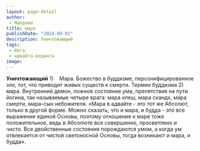 ```yaml
---
layout: page-detail
author:
 - Яшодеви
title: мара
publishDate: "2024-09-01"
description: Уничтожающий
tags:
 - йога
 - адвайта-веданта
image: 
---
```


__Уничтожающий__
1)&nbsp;&nbsp;&nbsp; Мара. Божество в буддизме, персонифицированное зло, тот, что приводит живых существ к смерти.
 Термин буддизма
2)&nbsp;&nbsp;&nbsp; мара. Внутренний демон, ложное состояние ума, препятствия на пути йогина, так называемые четыре врага: мара клеш, мара скандх, мара смерти, мара-сын небожителя.
	«Мара в адвайте - это тот же Абсолют, только в другой форме. Можно сказать, что и мара, и будда - это все выражение единой Основы, поэтому отношение к маре тоже положительное, ведь в Абсолюте все совершенно, просветлено и чисто. Все двойственные состояния порождаются умом, а когда ум отвлекается от чистой светоносной Основы, тогда возникают и мара, и будда».

